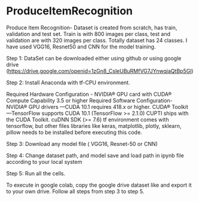 # ProduceItemRecognition

Produce Item Recognition- Dataset is created from scratch, has train, validation and test set. Train is with 800 images per class, test and validation are with 320 images per class. Totally dataset has 24 classes. I have used VGG16, Resnet50 and CNN for the model training.

Step 1: DataSet can be downloaded either using github or using google drive         (https://drive.google.com/openid=1zGn8_CsleUBuRMfVG7JYnwqjaQtBp5Gl)


Step 2: Install Anaconda with tf-CPU environment.


Required Hardware Configuration - NVIDIA® GPU card with CUDA® Compute Capability 3.5 or higher
Required Software Configuration- NVIDIA® GPU drivers —CUDA 10.1 requires 418.x or higher. CUDA® Toolkit —TensorFlow supports CUDA 10.1 (TensorFlow >= 2.1.0) CUPTI ships with the CUDA Toolkit. cuDNN SDK (>= 7.6)
tf environment comes with tensorflow, but other files libraries like keras, matplotlib, plotly, sklearn, pillow needs to be installed before executing this code. 
              

Step 3: Download any model file ( VGG16, Resnet-50 or CNN)

Step 4: Change dataset path, and  model save and load path in ipynb file according to your local system

Step 5: Run all the cells. 

To execute in google colab, copy the google drive dataset like and export it to your own drive. Follow all steps from step 3 to step 5.




